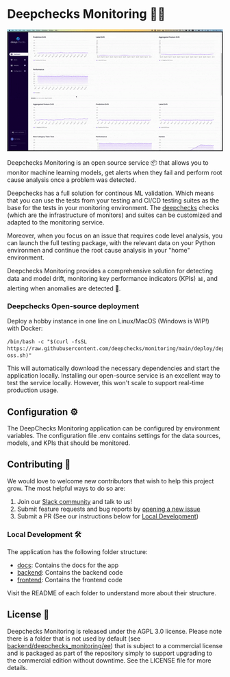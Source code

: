 <!--
  ~ ----------------------------------------------------------------------------
  ~ Copyright (C) 2021-2022 Deepchecks (https://www.deepchecks.com)
  ~
  ~ This file is part of Deepchecks.
  ~ Deepchecks is distributed under the terms of the GNU Affero General
  ~ Public License (version 3 or later).
  ~ You should have received a copy of the GNU Affero General Public License
  ~ along with Deepchecks.  If not, see <http://www.gnu.org/licenses/>.
  ~ ----------------------------------------------------------------------------
-->
# Deepchecks Monitoring 🕵️‍♀️
<p align="center">
   <img src="frontend/src/assets/app-example.gif" width="800">
</p>

Deepchecks Monitoring is an open source service 📦 that allows you to monitor machine learning models, 
get alerts when they fail and perform root cause analysis once a problem was detected.

Deepchecks has a full solution for continous ML validation. Which means that you can use the tests
from your testing and CI/CD testing suites as the base for the tests in your monitoring environment. 
The [deepchecks](https://github.com/deepchecks/deepchecks) checks (which are the infrastructure of monitors) and suites
can be customized and adapted to the monitoring service.

Moreover, when you focus on an issue that requires code level analysis, you can launch the full testing 
package, with the relevant data on your Python environmen and continue the root cause analysis in your
"home" environment.

Deepchecks Monitoring provides a comprehensive solution for detecting data and model drift, 
monitoring key performance indicators (KPIs) 📊, and alerting when anomalies are detected 🔔.


### Deepchecks Open-source deployment
Deploy a hobby instance in one line on Linux/MacOS (Windows is WIP!) with Docker:

```
/bin/bash -c "$(curl -fsSL https://raw.githubusercontent.com/deepchecks/monitoring/main/deploy/deploy-oss.sh)"
```

This will automatically download the necessary dependencies and start the application locally.
Installing our open-source service is an excellent way to test the service locally. However, this won't scale to support
real-time production usage.

## Configuration ⚙️
The DeepChecks Monitoring application can be configured by environment variables. 
The configuration file .env contains settings for the data sources, models, and KPIs that should be monitored.

## Contributing 🤝

We would love to welcome new contributors that wish to help this project grow. The most helpful ways to do so are:
1. Join our [Slack community](https://deepchecks.com/slack) and talk to us!
2. Submit feature requests and bug reports by [opening a new issue](https://github.com/deepchecks/monitoring/issues/new)
3. Submit a PR (See our instructions below for [Local Development](#local-development-))

### Local Development 🛠️

The application has the following folder structure:

- [docs](docs): Contains the docs for the app
- [backend](backend): Contains the backend code
- [frontend](frontend): Contains the frontend code

Visit the README of each folder to understand more about their structure.



## License 📜
Deepchecks Monitoring is released under the AGPL 3.0 license. Please note there is a folder that is not used by default (see [backend/deepchecks_monitoring/ee](backend/deepchecks_monitoring/ee)) that is subject to a commercial license and is packaged as part of the repository simply to support upgrading to the commercial edition without downtime. See the LICENSE file for more details.
